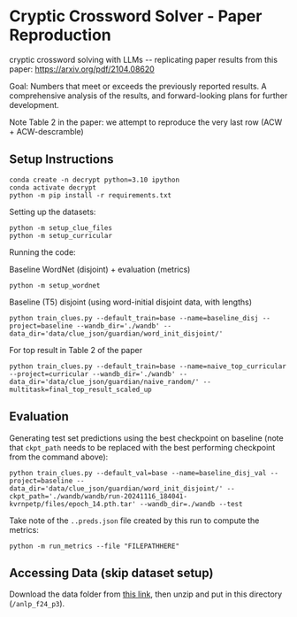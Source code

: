 # Cryptic Crossword Solver - Paper Reproduction
cryptic crossword solving with LLMs -- replicating paper results from this paper: https://arxiv.org/pdf/2104.08620

Goal: Numbers that meet or exceeds the previously reported results. A comprehensive analysis of the results, and forward-looking plans for further development.

Note Table 2 in the paper: we attempt to reproduce the very last row (ACW + ACW-descramble)

## Setup Instructions

```
conda create -n decrypt python=3.10 ipython
conda activate decrypt
python -m pip install -r requirements.txt
```

Setting up the datasets: 

```
python -m setup_clue_files
python -m setup_curricular
```

Running the code: 

Baseline WordNet (disjoint) + evaluation (metrics)
```
python -m setup_wordnet
```

Baseline (T5) disjoint (using word-initial disjoint data, with lengths)
```
python train_clues.py --default_train=base --name=baseline_disj --project=baseline --wandb_dir='./wandb' --data_dir='data/clue_json/guardian/word_init_disjoint/'
```

For top result in Table 2 of the paper

```
python train_clues.py --default_train=base --name=naive_top_curricular --project=curricular --wandb_dir='./wandb' --data_dir='data/clue_json/guardian/naive_random/' --multitask=final_top_result_scaled_up
```

## Evaluation

Generating test set predictions using the best checkpoint on baseline (note that `ckpt_path` needs to be replaced with the best performing checkpoint from the command above): 
```
python train_clues.py --default_val=base --name=baseline_disj_val --project=baseline --data_dir='data/clue_json/guardian/word_init_disjoint/' --ckpt_path='./wandb/wandb/run-20241116_184041-kvrnpetp/files/epoch_14.pth.tar' --wandb_dir=./wandb --test
```

Take note of the `..preds.json` file created by this run to compute the metrics: 

```
python -m run_metrics --file "FILEPATHHERE"
```

## Accessing Data (skip dataset setup)

Download the data folder from [this link](https://drive.google.com/file/d/1gJLNPqzeCq6uIp_cXujjixKYWT1h9Z09/view?usp=sharing), then unzip and put in this directory (`/anlp_f24_p3`). 
